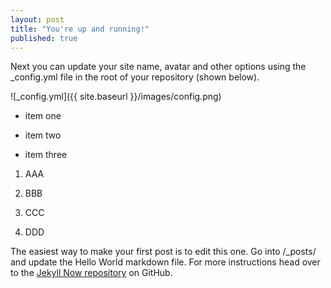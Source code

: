 ```yaml
---
layout: post
title: "You're up and running!"
published: true
---
```




Next you can update your site name, avatar and other options using the _config.yml file in the root of your repository (shown below).

![_config.yml]({{ site.baseurl }}/images/config.png)


- item one

- item two

- item three

1. AAA

2. BBB

3. CCC

4. DDD

The easiest way to make your first post is to edit this one. Go into /_posts/ and update the Hello World markdown file. For more instructions head over to the [Jekyll Now repository](https://github.com/barryclark/jekyll-now) on GitHub.
